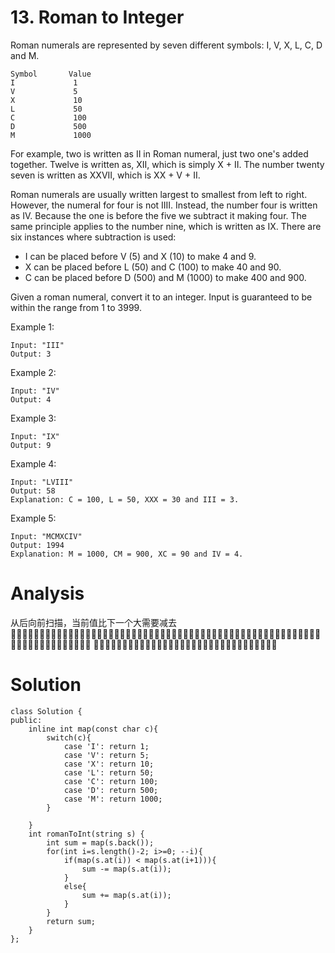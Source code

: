 # 13. Roman to Integer
Roman numerals are represented by seven different symbols: I, V, X, L, C, D and M.

```
Symbol       Value
I             1
V             5
X             10
L             50
C             100
D             500
M             1000
```
For example, two is written as II in Roman numeral, just two one's added together. Twelve is written as, XII, which is simply X + II. The number twenty seven is written as XXVII, which is XX + V + II.

Roman numerals are usually written largest to smallest from left to right. However, the numeral for four is not IIII. Instead, the number four is written as IV. Because the one is before the five we subtract it making four. The same principle applies to the number nine, which is written as IX. There are six instances where subtraction is used:

- I can be placed before V (5) and X (10) to make 4 and 9. 
- X can be placed before L (50) and C (100) to make 40 and 90. 
- C can be placed before D (500) and M (1000) to make 400 and 900.

Given a roman numeral, convert it to an integer. Input is guaranteed to be within the range from 1 to 3999.

Example 1:

```
Input: "III"
Output: 3
```

Example 2:

```
Input: "IV"
Output: 4
```

Example 3:

```
Input: "IX"
Output: 9
```

Example 4:

```
Input: "LVIII"
Output: 58
Explanation: C = 100, L = 50, XXX = 30 and III = 3.
```

Example 5:

```
Input: "MCMXCIV"
Output: 1994
Explanation: M = 1000, CM = 900, XC = 90 and IV = 4.
```



# Analysis
从后向前扫描，当前值比下一个大需要减去
􏲏􏲐􏴟􏴗􏲕􏴗􏲀􏲍􏳞􏰻􏴠􏰋􏲃􏲀􏴞􏰬􏴡􏴢􏴣􏰱􏴟􏴗􏲃􏲍􏴡􏴤􏰴􏱧􏲀􏲍􏴡􏰦􏲕􏲏􏲏􏲐􏴟􏴗􏲕􏴗􏲀􏲍􏳞􏰻􏴠􏰋􏲃􏲀􏴞􏰬􏴡􏴢􏴣􏰱􏴟􏴗􏲃􏲍􏴡􏴤􏰴􏱧􏲀􏲍􏴡􏰦􏲕􏲏 􏲏􏲐􏴟􏴗􏲕􏴗􏲀􏲍􏳞􏰻􏴠􏰋􏲃􏲀􏴞􏰬􏴡􏴢􏴣􏰱􏴟􏴗􏲃􏲍􏴡􏴤􏰴􏱧􏲀􏲍􏴡􏰦
# Solution
```
class Solution {
public:
    inline int map(const char c){
        switch(c){
            case 'I': return 1;
            case 'V': return 5;
            case 'X': return 10;
            case 'L': return 50;
            case 'C': return 100;
            case 'D': return 500;
            case 'M': return 1000;
        }
        
    }
    int romanToInt(string s) {
        int sum = map(s.back());
        for(int i=s.length()-2; i>=0; --i){
            if(map(s.at(i)) < map(s.at(i+1))){
                sum -= map(s.at(i));
            }
            else{
                sum += map(s.at(i));
            }
        }
        return sum;
    }
};
```


